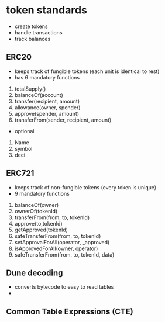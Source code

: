 # token standards
- create tokens
- handle transactions
- track balances
## ERC20
- keeps track of fungible tokens (each unit is identical to rest)
- has 6 mandatory functions
1. totalSupply()
2. balanceOf(account)
3. transfer(recipient, amount)
4. allowance(owner, spender)
5. approve(spender, amount)
6. transferFrom(sender, recipient, amount)
- optional
1. Name
2. symbol
3. deci
## ERC721
- keeps track of non-fungible tokens (every token is unique)
- 9 mandatory functions
1. balanceOf(owner)
2. ownerOf(tokenId)
3. transferFrom(from, to, tokenId)
4. approve(to,tokenId)
5. getApproved(tokenId)
6. safeTransferFrom(from, to, tokenId)
7. setApprovalForAll(operator, _approved)
8. isApprovedForAll(owner, operator)
9. safeTransferFrom(from, to, tokenId, data)

## Dune decoding
- converts bytecode to easy to read tables
- 

## Common Table Expressions (CTE)